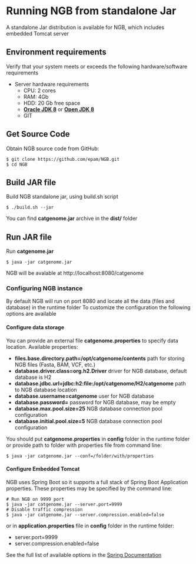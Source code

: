 # Running NGB from standalone Jar

A standalone Jar distribution is available for NGB, which includes embedded Tomcat server

## Environment requirements

Verify that your system meets or exceeds the following hardware/software requirements
* Server hardware requirements
  * CPU: 2 cores
  * RAM: 4Gb
  * HDD: 20 Gb free space
  * **[Oracle JDK 8](https://docs.oracle.com/javase/8/docs/technotes/guides/install/install_overview.html)** or **[Open JDK 8](http://openjdk.java.net/install/)**
  * GIT
  
## Get Source Code

Obtain NGB source code from GitHub:
```
$ git clone https://github.com/epam/NGB.git
$ cd NGB

```

## Build JAR file

Build NGB standalone jar, using build.sh script
```
$ ./build.sh --jar

```

You can find **catgenome.jar** archive in the **dist/** folder

## Run JAR file

Run **catgenome.jar**

```
$ java -jar catgenome.jar

```

NGB will be avalable at http://localhost:8080/catgenome

### Configuring NGB instance

By default NGB will run on port 8080 and locate all the data (files and database) in the runtime folder
To customize the configuration the following  options are available

#### Configure data storage

You can provide an external file **catgenome.properties** to specify data location. Available properties:
 * **files.base.directory.path=/opt/catgenome/contents** path for storing NGB files (Fasta, BAM, VCF, etc.)
 * **database.driver.class=org.h2.Driver** driver for NGB database, default database is H2
 * **database.jdbc.url=jdbc:h2:file:/opt/catgenome/H2/catgenome** path to NGB database location
 * **database.username=catgenome** user for NGB database
 * **database.password=** password for NGB database, may be empty
 * **database.max.pool.size=25** NGB database connection pool configuration
 * **database.initial.pool.size=5** NGB database connection pool configuration
 
You should put **catgenome.properties** in **config** folder in the runtime folder or provide path
 to folder with properties file from command line:
 
 ```
 $ java -jar catgenome.jar --conf=/folder/with/properties
 
 ```
 
#### Configure Embedded Tomcat

NGB uses Spring Boot so it supports a full stack of Spring Boot Application properties.
These properties may be specified by the command line:

 ```
 # Run NGB on 9999 port 
 $ java -jar catgenome.jar --server.port=9999
 # Disable traffic compression
 $ java -jar catgenome.jar --server.compression.enabled=false
 
 ```
 
or in **application.properties** file in **config** folder in the runtime folder:
* server.port=9999
* server.compression.enabled=false

See the full list of available options in the [Spring Documentation](https://docs.spring.io/spring-boot/docs/current/reference/html/common-application-properties.html)
